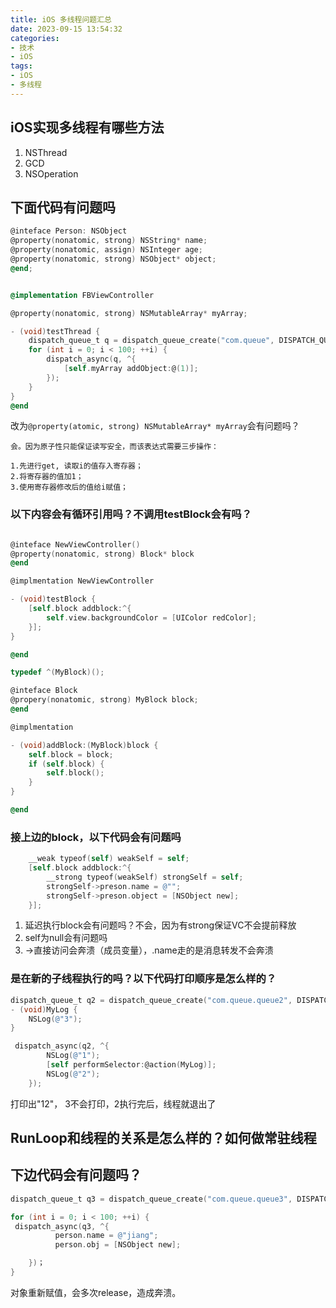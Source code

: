 ```yaml
---
title: iOS 多线程问题汇总
date: 2023-09-15 13:54:32
categories:
- 技术
- iOS
tags:
- iOS
- 多线程
---
```



## iOS实现多线程有哪些方法

1. NSThread
2. GCD
3. NSOperation


## 下面代码有问题吗

```Objective-C
@inteface Person: NSObject
@property(nonatomic, strong) NSString* name;
@property(nonatomic, assign) NSInteger age;
@property(nonatomic, strong) NSObject* object;
@end;


@implementation FBViewController

@property(nonatomic, strong) NSMutableArray* myArray;

- (void)testThread {
    dispatch_queue_t q = dispatch_queue_create("com.queue", DISPATCH_QUEUE_SERIAL);
    for (int i = 0; i < 100; ++i) {
        dispatch_async(q, ^{
            [self.myArray addObject:@(1)];
        });
    }
}
@end

```

改为``@property(atomic, strong) NSMutableArray* myArray``会有问题吗？

    会。因为原子性只能保证读写安全，而该表达式需要三步操作：

    1.先进行get, 读取i的值存入寄存器；
    2.将寄存器的值加1；
    3.使用寄存器修改后的值给i赋值；

### 以下内容会有循环引用吗？不调用testBlock会有吗？


```Objective-C

@inteface NewViewController()
@property(nonatomic, strong) Block* block
@end

@implmentation NewViewController

- (void)testBlock {
    [self.block addblock:^{
        self.view.backgroundColor = [UIColor redColor];
    }];
}

@end

typedef ^(MyBlock)();

@inteface Block
@propery(nonatomic, strong) MyBlock block;
@end

@implmentation

- (void)addBlock:(MyBlock)block {
    self.block = block;
    if (self.block) {
        self.block();
    }
}

@end
```

### 接上边的block，以下代码会有问题吗

```Objective-C
    __weak typeof(self) weakSelf = self;
    [self.block addblock:^{
        __strong typeof(weakSelf) strongSelf = self;
        strongSelf->preson.name = @"";
        strongSelf->preson.object = [NSObject new];
    }];
```

1. 延迟执行block会有问题吗？不会，因为有strong保证VC不会提前释放
2. self为null会有问题吗
3. ->直接访问会奔溃（成员变量），.name走的是消息转发不会奔溃


### 是在新的子线程执行的吗？以下代码打印顺序是怎么样的？

```Objective-C
dispatch_queue_t q2 = dispatch_queue_create("com.queue.queue2", DISPATCH_QUEUE_SERIAL);
- (void)MyLog {
    NSLog(@"3");
}

 dispatch_async(q2, ^{
        NSLog(@"1");
        [self performSelector:@action(MyLog)];
        NSLog(@"2");
    });
```

打印出"12"， 3不会打印，2执行完后，线程就退出了
## RunLoop和线程的关系是怎么样的？如何做常驻线程

## 下边代码会有问题吗？

```Objective-C
dispatch_queue_t q3 = dispatch_queue_create("com.queue.queue3", DISPATCH_QUEUE_SERIAL);

for (int i = 0; i < 100; ++i) {
 dispatch_async(q3, ^{
          person.name = @"jiang";
          person.obj = [NSObject new];

    })；
}
```

对象重新赋值，会多次release，造成奔溃。




